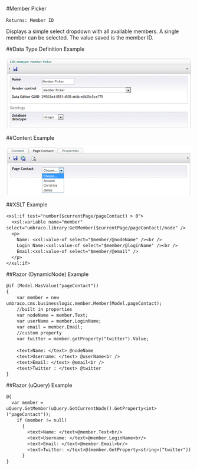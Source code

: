 #Member Picker

`Returns: Member ID`

Displays a simple select dropdown with all available members. A single member can be selected. The value saved is the member ID.

##Data Type Definition Example

![Media Picker Data Type Definition](images/Member-Picker-DataType.jpg?raw=true)

##Content Example 

![Memebr Picker Content](images/Member-Picker-Content.jpg?raw=true)

##XSLT Example

	<xsl:if test="number($currentPage/pageContact) > 0">  
	  <xsl:variable name="member" select="umbraco.library:GetMember($currentPage/pageContact)/node" />
	  <p>
	    Name: <xsl:value-of select="$member/@nodeName" /><br />
	    Login Name:<xsl:value-of select="$member/@loginName" /><br />
	    Email:<xsl:value-of select="$member/@email" />  
	  </p>
	</xsl:if>

##Razor (DynamicNode) Example

	@if (Model.HasValue("pageContact"))
	{
	    var member = new umbraco.cms.businesslogic.member.Member(Model.pageContact);
	    //built in properties
		var nodeName = member.Text;   
	    var userName = member.LoginName;
	    var email = member.Email;
		//custom property
		var twitter = member.getProperty("twitter").Value;
	
	    <text>Name: </text> @nodeName 
	    <text>Username: </text> @userName<br />
	    <text>Email: </text> @email<br />	
	    <text>Twitter : </text> @twitter  
	}

##Razor (uQuery) Example

	@{
	  var member = uQuery.GetMember(uQuery.GetCurrentNode().GetProperty<int>("pageContact"));
	    if (member != null)
	      {
	        <text>Name: </text>@member.Text<br/>
	        <text>Username: </text>@member.LoginName<br/>
	        <text>Email: </text>@member.Email<br/>
	        <text>Twitter: </text>@(member.GetProperty<string>("twitter"))
	      }
	}
